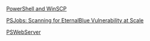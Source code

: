 ﻿[PowerShell and WinSCP](GRPosh\PowerShell%20and%20WinSCP.md)


[PSJobs: Scanning for EternalBlue Vulnerability at Scale](GRPosh\PSJobs%20Scanning%20for%20EternalBlue%20Vulnerability%20at%20Scale.md)


[PSWebServer](GRPosh\PSWebServer.md)


